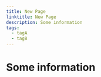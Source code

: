 ```yaml
---
title: New Page
linktitle: New Page
description: Some information
tags:
  - tagA
  - tagB
---
```


# Some information